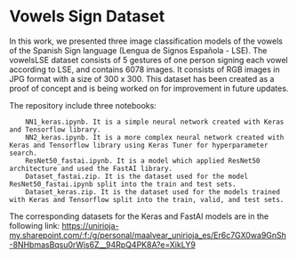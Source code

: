 # Vowels Sign Dataset

In this work, we presented three image classification models of the vowels of the Spanish Sign language (Lengua de Signos Española - LSE). The vowelsLSE dataset consists of 5 gestures of one person signing each vowel according to LSE, and contains 6078 images. It consists of RGB images in JPG format with a size of 300 x 300. This dataset has been created as a proof of concept and is being worked on for improvement in future updates. 

The repository include three notebooks:

        NN1_keras.ipynb. It is a simple neural network created with Keras and Tensorflow library.
        NN2_keras.ipynb. It is a more complex neural network created with Keras and Tensorflow library using Keras Tuner for hyperparameter search.
        ResNet50_fastai.ipynb. It is a model which applied ResNet50 architecture and used the FastAI library. 
        Dataset_fastai.zip. It is the dataset used for the model ResNet50_fastai.ipynb split into the train and test sets.
        Dataset_keras.zip. It is the dataset used for the models trained with Keras and Tensorflow split into the train, valid, and test sets.

The corresponding datasets for the Keras and FastAI models are in the following link: https://unirioja-my.sharepoint.com/:f:/g/personal/maalvear_unirioja_es/Er6c7GX0wa9GnSh-8NHbmasBqsu0rWjs6Z__94RpQ4PK8A?e=XikLY9

